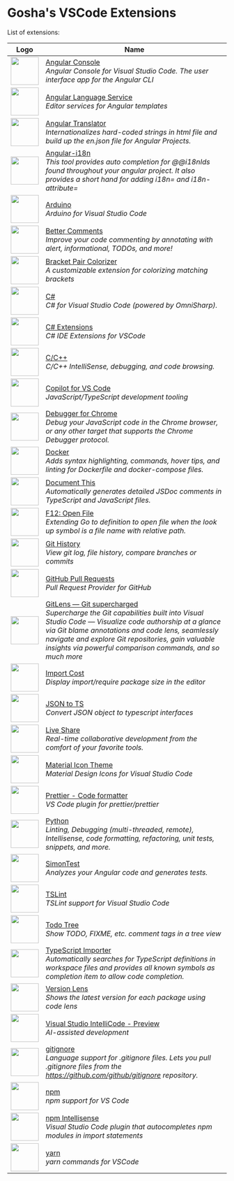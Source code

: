 # Gosha's VSCode Extensions
List of extensions:
    
  |Logo|Name|
  |---|---|
  |<img src="https://ms.gallery.vsassets.io/_apis/public/gallery/publisher/nrwl/extension/angular-console/latest/assetbyname/Microsoft.VisualStudio.Services.Icons.Default" width="64">|[Angular Console](https://marketplace.visualstudio.com/items?itemName=nrwl.angular-console)<br>*Angular Console for Visual Studio Code. The user interface app for the Angular CLI*|
|<img src="https://ms.gallery.vsassets.io/_apis/public/gallery/publisher/Angular/extension/ng-template/latest/assetbyname/Microsoft.VisualStudio.Services.Icons.Default" width="64">|[Angular Language Service](https://marketplace.visualstudio.com/items?itemName=Angular.ng-template)<br>*Editor services for Angular templates*|
|<img src="https://ms.gallery.vsassets.io/_apis/public/gallery/publisher/RohanAgarwal-Vscode/extension/angular-translator/latest/assetbyname/Microsoft.VisualStudio.Services.Icons.Default" width="64">|[Angular Translator](https://marketplace.visualstudio.com/items?itemName=RohanAgarwal-Vscode.angular-translator)<br>*Internationalizes hard-coded strings in html file and build up the en.json file for Angular Projects.*|
|<img src="https://ms.gallery.vsassets.io/_apis/public/gallery/publisher/jarek-toro/extension/angular-i18n/latest/assetbyname/Microsoft.VisualStudio.Services.Icons.Default" width="64">|[Angular-i18n](https://marketplace.visualstudio.com/items?itemName=jarek-toro.angular-i18n)<br>*This tool provides auto completion for @@i18nIds found throughout your angular project. It also provides a short hand for adding i18n= and i18n-attribute=*|
|<img src="https://ms.gallery.vsassets.io/_apis/public/gallery/publisher/vsciot-vscode/extension/vscode-arduino/latest/assetbyname/Microsoft.VisualStudio.Services.Icons.Default" width="64">|[Arduino](https://marketplace.visualstudio.com/items?itemName=vsciot-vscode.vscode-arduino)<br>*Arduino for Visual Studio Code*|
|<img src="https://ms.gallery.vsassets.io/_apis/public/gallery/publisher/aaron-bond/extension/better-comments/latest/assetbyname/Microsoft.VisualStudio.Services.Icons.Default" width="64">|[Better Comments](https://marketplace.visualstudio.com/items?itemName=aaron-bond.better-comments)<br>*Improve your code commenting by annotating with alert, informational, TODOs, and more!*|
|<img src="https://ms.gallery.vsassets.io/_apis/public/gallery/publisher/CoenraadS/extension/bracket-pair-colorizer/latest/assetbyname/Microsoft.VisualStudio.Services.Icons.Default" width="64">|[Bracket Pair Colorizer](https://marketplace.visualstudio.com/items?itemName=CoenraadS.bracket-pair-colorizer)<br>*A customizable extension for colorizing matching brackets*|
|<img src="https://ms.gallery.vsassets.io/_apis/public/gallery/publisher/ms-vscode/extension/csharp/latest/assetbyname/Microsoft.VisualStudio.Services.Icons.Default" width="64">|[C#](https://marketplace.visualstudio.com/items?itemName=ms-vscode.csharp)<br>*C# for Visual Studio Code (powered by OmniSharp).*|
|<img src="https://ms.gallery.vsassets.io/_apis/public/gallery/publisher/jchannon/extension/csharpextensions/latest/assetbyname/Microsoft.VisualStudio.Services.Icons.Default" width="64">|[C# Extensions](https://marketplace.visualstudio.com/items?itemName=jchannon.csharpextensions)<br>*C# IDE Extensions for VSCode*|
|<img src="https://ms.gallery.vsassets.io/_apis/public/gallery/publisher/ms-vscode/extension/cpptools/latest/assetbyname/Microsoft.VisualStudio.Services.Icons.Default" width="64">|[C/C++](https://marketplace.visualstudio.com/items?itemName=ms-vscode.cpptools)<br>*C/C++ IntelliSense, debugging, and code browsing.*|
|<img src="https://ms.gallery.vsassets.io/_apis/public/gallery/publisher/Metatype/extension/copilot-vscode/latest/assetbyname/Microsoft.VisualStudio.Services.Icons.Default" width="64">|[Copilot for VS Code](https://marketplace.visualstudio.com/items?itemName=Metatype.copilot-vscode)<br>*JavaScript/TypeScript development tooling*|
|<img src="https://ms.gallery.vsassets.io/_apis/public/gallery/publisher/msjsdiag/extension/debugger-for-chrome/latest/assetbyname/Microsoft.VisualStudio.Services.Icons.Default" width="64">|[Debugger for Chrome](https://marketplace.visualstudio.com/items?itemName=msjsdiag.debugger-for-chrome)<br>*Debug your JavaScript code in the Chrome browser, or any other target that supports the Chrome Debugger protocol.*|
|<img src="https://ms.gallery.vsassets.io/_apis/public/gallery/publisher/PeterJausovec/extension/vscode-docker/latest/assetbyname/Microsoft.VisualStudio.Services.Icons.Default" width="64">|[Docker](https://marketplace.visualstudio.com/items?itemName=PeterJausovec.vscode-docker)<br>*Adds syntax highlighting, commands, hover tips, and linting for Dockerfile and docker-compose files.*|
|<img src="https://ms.gallery.vsassets.io/_apis/public/gallery/publisher/joelday/extension/docthis/latest/assetbyname/Microsoft.VisualStudio.Services.Icons.Default" width="64">|[Document This](https://marketplace.visualstudio.com/items?itemName=joelday.docthis)<br>*Automatically generates detailed JSDoc comments in TypeScript and JavaScript files.*|
|<img src="https://ms.gallery.vsassets.io/_apis/public/gallery/publisher/rexebin/extension/f12-open-file/latest/assetbyname/Microsoft.VisualStudio.Services.Icons.Default" width="64">|[F12: Open File](https://marketplace.visualstudio.com/items?itemName=rexebin.f12-open-file)<br>*Extending Go to definition to open file when the look up symbol is a file name with relative path.*|
|<img src="https://ms.gallery.vsassets.io/_apis/public/gallery/publisher/donjayamanne/extension/githistory/latest/assetbyname/Microsoft.VisualStudio.Services.Icons.Default" width="64">|[Git History](https://marketplace.visualstudio.com/items?itemName=donjayamanne.githistory)<br>*View git log, file history, compare branches or commits*|
|<img src="https://ms.gallery.vsassets.io/_apis/public/gallery/publisher/GitHub/extension/vscode-pull-request-github/latest/assetbyname/Microsoft.VisualStudio.Services.Icons.Default" width="64">|[GitHub Pull Requests](https://marketplace.visualstudio.com/items?itemName=GitHub.vscode-pull-request-github)<br>*Pull Request Provider for GitHub*|
|<img src="https://ms.gallery.vsassets.io/_apis/public/gallery/publisher/eamodio/extension/gitlens/latest/assetbyname/Microsoft.VisualStudio.Services.Icons.Default" width="64">|[GitLens — Git supercharged](https://marketplace.visualstudio.com/items?itemName=eamodio.gitlens)<br>*Supercharge the Git capabilities built into Visual Studio Code — Visualize code authorship at a glance via Git blame annotations and code lens, seamlessly navigate and explore Git repositories, gain valuable insights via powerful comparison commands, and so much more*|
|<img src="https://ms.gallery.vsassets.io/_apis/public/gallery/publisher/wix/extension/vscode-import-cost/latest/assetbyname/Microsoft.VisualStudio.Services.Icons.Default" width="64">|[Import Cost](https://marketplace.visualstudio.com/items?itemName=wix.vscode-import-cost)<br>*Display import/require package size in the editor*|
|<img src="https://ms.gallery.vsassets.io/_apis/public/gallery/publisher/MariusAlchimavicius/extension/json-to-ts/latest/assetbyname/Microsoft.VisualStudio.Services.Icons.Default" width="64">|[JSON to TS](https://marketplace.visualstudio.com/items?itemName=MariusAlchimavicius.json-to-ts)<br>*Convert JSON object to typescript interfaces*|
|<img src="https://ms.gallery.vsassets.io/_apis/public/gallery/publisher/MS-vsliveshare/extension/vsliveshare/latest/assetbyname/Microsoft.VisualStudio.Services.Icons.Default" width="64">|[Live Share](https://marketplace.visualstudio.com/items?itemName=MS-vsliveshare.vsliveshare)<br>*Real-time collaborative development from the comfort of your favorite tools.*|
|<img src="https://ms.gallery.vsassets.io/_apis/public/gallery/publisher/pkief/extension/material-icon-theme/latest/assetbyname/Microsoft.VisualStudio.Services.Icons.Default" width="64">|[Material Icon Theme](https://marketplace.visualstudio.com/items?itemName=pkief.material-icon-theme)<br>*Material Design Icons for Visual Studio Code*|
|<img src="https://ms.gallery.vsassets.io/_apis/public/gallery/publisher/esbenp/extension/prettier-vscode/latest/assetbyname/Microsoft.VisualStudio.Services.Icons.Default" width="64">|[Prettier - Code formatter](https://marketplace.visualstudio.com/items?itemName=esbenp.prettier-vscode)<br>*VS Code plugin for prettier/prettier*|
|<img src="https://ms.gallery.vsassets.io/_apis/public/gallery/publisher/ms-python/extension/python/latest/assetbyname/Microsoft.VisualStudio.Services.Icons.Default" width="64">|[Python](https://marketplace.visualstudio.com/items?itemName=ms-python.python)<br>*Linting, Debugging (multi-threaded, remote), Intellisense, code formatting, refactoring, unit tests, snippets, and more.*|
|<img src="https://ms.gallery.vsassets.io/_apis/public/gallery/publisher/SimonTest/extension/simontest/latest/assetbyname/Microsoft.VisualStudio.Services.Icons.Default" width="64">|[SimonTest](https://marketplace.visualstudio.com/items?itemName=SimonTest.simontest)<br>*Analyzes your Angular code and generates tests.*|
|<img src="https://ms.gallery.vsassets.io/_apis/public/gallery/publisher/ms-vscode/extension/vscode-typescript-tslint-plugin/latest/assetbyname/Microsoft.VisualStudio.Services.Icons.Default" width="64">|[TSLint](https://marketplace.visualstudio.com/items?itemName=ms-vscode.vscode-typescript-tslint-plugin)<br>*TSLint support for Visual Studio Code*|
|<img src="https://ms.gallery.vsassets.io/_apis/public/gallery/publisher/Gruntfuggly/extension/todo-tree/latest/assetbyname/Microsoft.VisualStudio.Services.Icons.Default" width="64">|[Todo Tree](https://marketplace.visualstudio.com/items?itemName=Gruntfuggly.todo-tree)<br>*Show TODO, FIXME, etc. comment tags in a tree view*|
|<img src="https://ms.gallery.vsassets.io/_apis/public/gallery/publisher/pmneo/extension/tsimporter/latest/assetbyname/Microsoft.VisualStudio.Services.Icons.Default" width="64">|[TypeScript Importer](https://marketplace.visualstudio.com/items?itemName=pmneo.tsimporter)<br>*Automatically searches for TypeScript definitions in workspace files and provides all known symbols as completion item to allow code completion.*|
|<img src="https://ms.gallery.vsassets.io/_apis/public/gallery/publisher/pflannery/extension/vscode-versionlens/latest/assetbyname/Microsoft.VisualStudio.Services.Icons.Default" width="64">|[Version Lens](https://marketplace.visualstudio.com/items?itemName=pflannery.vscode-versionlens)<br>*Shows the latest version for each package using code lens*|
|<img src="https://ms.gallery.vsassets.io/_apis/public/gallery/publisher/VisualStudioExptTeam/extension/vscodeintellicode/latest/assetbyname/Microsoft.VisualStudio.Services.Icons.Default" width="64">|[Visual Studio IntelliCode - Preview](https://marketplace.visualstudio.com/items?itemName=VisualStudioExptTeam.vscodeintellicode)<br>*AI-assisted development*|
|<img src="https://ms.gallery.vsassets.io/_apis/public/gallery/publisher/codezombiech/extension/gitignore/latest/assetbyname/Microsoft.VisualStudio.Services.Icons.Default" width="64">|[gitignore](https://marketplace.visualstudio.com/items?itemName=codezombiech.gitignore)<br>*Language support for .gitignore files. Lets you pull .gitignore files from the https://github.com/github/gitignore repository.*|
|<img src="https://ms.gallery.vsassets.io/_apis/public/gallery/publisher/eg2/extension/vscode-npm-script/latest/assetbyname/Microsoft.VisualStudio.Services.Icons.Default" width="64">|[npm](https://marketplace.visualstudio.com/items?itemName=eg2.vscode-npm-script)<br>*npm support for VS Code*|
|<img src="https://ms.gallery.vsassets.io/_apis/public/gallery/publisher/christian-kohler/extension/npm-intellisense/latest/assetbyname/Microsoft.VisualStudio.Services.Icons.Default" width="64">|[npm Intellisense](https://marketplace.visualstudio.com/items?itemName=christian-kohler.npm-intellisense)<br>*Visual Studio Code plugin that autocompletes npm modules in import statements*|
|<img src="https://ms.gallery.vsassets.io/_apis/public/gallery/publisher/gamunu/extension/vscode-yarn/latest/assetbyname/Microsoft.VisualStudio.Services.Icons.Default" width="64">|[yarn](https://marketplace.visualstudio.com/items?itemName=gamunu.vscode-yarn)<br>*yarn commands for VSCode*|